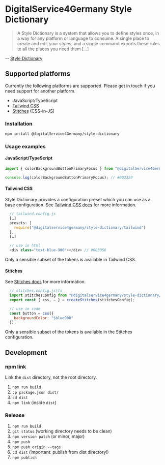 # DigitalService4Germany Style Dictionary

> A Style Dictionary is a system that allows you to define styles once, in a way for any platform or language to consume. A single place to create and edit your styles, and a single command exports these rules to all the places you need them […]

-- [Style Dictionary](https://amzn.github.io/style-dictionary/)

## Supported platforms

Currently the following platforms are supported. Please get in touch if you need support for another platform.

- JavaScript/TypeScript
- [Tailwind CSS](https://tailwindcss.com/)
- [Stitches](https://stitches.dev/) (CSS-in-JS)

### Installation

```sh
npm install @digitalService4Germany/style-dictionary
```

### Usage examples

#### JavaScript/TypeScript

```js
import { colorBackgroundButtonPrimaryFocus } from "@digitalService4Germany/style-dictionary";

console.log(colorBackgroundButtonPrimaryFocus); // #003350
```

#### Tailwind CSS

Style Dictionary provides a configuration preset which you can use as a base configuration. See [Tailwind CSS docs](https://tailwindcss.com/docs/presets) for more information.

```js
  // tailwind.config.js
  […]
  presets: [
    require("@digitalservice4germany/style-dictionary/tailwind")
  ],
  […]

  // use in html
  <div class="text-blue-900"></div> // #003350
```

Only a sensible subset of the tokens is available in Tailwind CSS.

#### Stitches

See [Stitches docs](https://stitches.dev/docs/tokens) for more information.

```js
  // stitches.config.js|ts
  import stitchesConfig from "@digitalservice4germany/style-dictionary/stitches";
  export const { css, … } = createStitches(stitchesConfig);

  // use in code
  const button = css({
    backgroundColor: "$blue900"
  });
```

Only a sensible subset of the tokens is available in the Stitches configuration.

## Development

### npm link

Link the `dist` directory, not the root directory.

1. `npm run build`
2. `cp package.json dist/`
3. `cd dist`
4. `npm link` (inside `dist`)

### Release

1. `npm run build`
2. `git status` (working directory needs to be clean)
3. `npm version patch` (or minor, major)
4. `npm push`
5. `npm push origin --tags`
6. `cd dist` (important: publish from dist directory!)
7. `npm publish`
